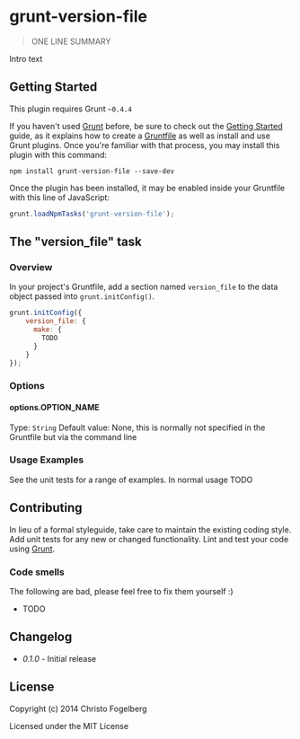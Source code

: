 # grunt-version-file

> ONE LINE SUMMARY

Intro text


## Getting Started

This plugin requires Grunt `~0.4.4`

If you haven't used [Grunt](http://gruntjs.com/) before, be sure to check out the [Getting Started](http://gruntjs.com/getting-started) guide, as it explains how to create a [Gruntfile](http://gruntjs.com/sample-gruntfile) as well as install and use Grunt plugins. Once you're familiar with that process, you may install this plugin with this command:

```shell
npm install grunt-version-file --save-dev
```

Once the plugin has been installed, it may be enabled inside your Gruntfile with this line of JavaScript:

```js
grunt.loadNpmTasks('grunt-version-file');
```


## The "version_file" task

### Overview
In your project's Gruntfile, add a section named `version_file` to the data object passed into `grunt.initConfig()`.

```js
grunt.initConfig({
    version_file: {
      make: {
        TODO
      }
    }
});
```

### Options

#### options.OPTION_NAME
Type: `String`
Default value: None, this is normally not specified in the Gruntfile but via the command line

### Usage Examples

See the unit tests for a range of examples. In normal usage TODO



## Contributing

In lieu of a formal styleguide, take care to maintain the existing coding style. Add unit tests for any new or changed functionality. Lint and test your code using [Grunt](http://gruntjs.com/).

### Code smells

The following are bad, please feel free to fix them yourself :)

- TODO

## Changelog

- _0.1.0_ - Initial release

## License

Copyright (c) 2014 Christo Fogelberg

Licensed under the MIT License
